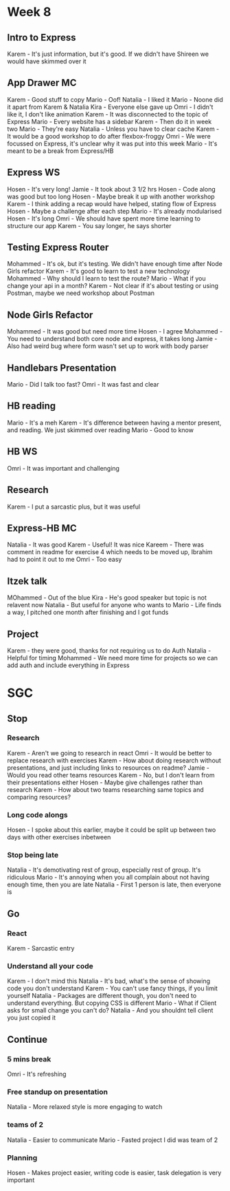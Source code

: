 # Week 8

## Intro to Express
Karem - It's just information, but it's good. If we didn't have Shireen we would have skimmed over it

## App Drawer MC
Karem - Good stuff to copy
Mario - Oof!
Natalia - I liked it
Mario - Noone did it apart from Karem & Natalia
Kira - Everyone else gave up
Omri - I didn't like it, I don't like animation
Karem - It was disconnected to the topic of Express
Mario - Every website has a sidebar
Karem - Then do it in week two
Mario - They're easy
Natalia - Unless you have to clear cache
Karem - It would be a good workshop to do after flexbox-froggy
Omri - We were focussed on Express, it's unclear why it was put into this week
Mario - It's meant to be a break from Express/HB


## Express WS
Hosen - It's very long!
Jamie - It took about 3 1/2 hrs
Hosen - Code along was good but too long
Hosen - Maybe break it up with another workshop
Karem - I think adding a recap would have helped, stating flow of Express
Hosen - Maybe a challenge after each step
Mario - It's already modularised
Hosen - It's long
Omri - We should have spent more time learning to structure our app
Karem - You say longer, he says shorter

## Testing Express Router
Mohammed - It's ok, but it's testing. We didn't have enough time after Node Girls refactor
Karem - It's good to learn to test a new technology
Mohammed - Why should I learn to test the route?
Mario - What if you change your api in a month?
Karem - Not clear if it's about testing or using Postman, maybe we need workshop about Postman


## Node Girls Refactor
Mohammed - It was good but need more time
Hosen - I agree
Mohammed - You need to understand both core node and express, it takes long
Jamie - Also had weird bug where form wasn't set up to work with body parser 

## Handlebars Presentation
Mario - Did I talk too fast?
Omri - It was fast and clear

## HB reading
Mario - It's a meh
Karem - It's difference between having a mentor present, and reading. We just skimmed over reading
Mario - Good to know

## HB WS
Omri - It was important and challenging

## Research
Karem - I put a sarcastic plus, but it was useful

## Express-HB MC
Natalia - It was good
Karem - Useful! It was nice
Kareem - There was comment in readme for exercise 4 which needs to be moved up, Ibrahim had to point it out to me
Omri - Too easy

## Itzek talk
MOhammed - Out of the blue
Kira - He's good speaker but topic is not relavent now
Natalia - But useful for anyone who wants to
Mario - Life finds a way, I pitched one month after finishing and I got funds


## Project
Karem - they were good, thanks for not requiring us to do Auth
Natalia - Helpful for timing
Mohammed - We need more time for projects so we can add auth and include everything in Express

# SGC

## Stop

### Research
Karem - Aren't we going to research in react
Omri - It would be better to replace research with exercises
Karem - How about doing research without presentations, and just including links to resources on readme?
Jamie - Would you read other teams resources
Karem - No, but I don't learn from their presentations either
Hosen - Maybe give challenges rather than research
Karem - How about two teams researching same topics and comparing resources?

### Long code alongs
Hosen - I spoke about this earlier, maybe it could be split up between two days with other exercises inbetween

### Stop being late
Natalia - It's demotivating rest of group, especially rest of group. It's ridiculous
Mario - It's annoying when you all complain about not having enough time, then you are late
Natalia - First 1 person is late, then everyone is


## Go

### React
Karem - Sarcastic entry

### Understand all your code
Karem - I don't mind this
Natalia - It's bad, what's the sense of showing code you don't understand
Karem - You can't use fancy things, if you limit yourself 
Natalia - Packages are different though, you don't need to understand everything. But copying CSS is different
Mario - What if Client asks for small change you can't do?
Natalia - And you shouldnt tell client you just copied it


## Continue

### 5 mins break
Omri - It's refreshing

### Free standup on presentation
Natalia - More relaxed style is more engaging to watch

### teams of 2
Natalia - Easier to communicate
Mario - Fasted project I did was team of 2

### Planning
Hosen - Makes project easier, writing code is easier, task delegation is very important




